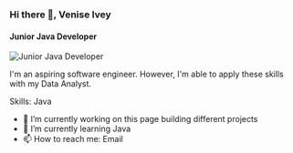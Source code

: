 ### Hi there 👋, Venise Ivey 
#### Junior Java Developer
![Junior Java Developer](https://arturssmirnovs.github.io/github-profile-readme-generator/images/banner.png)

I'm an aspiring software engineer. However, I'm able to apply these skills with my Data Analyst.

Skills: Java 

- 🔭 I’m currently working on this page building different projects 
- 🌱 I’m currently learning Java 
- 📫 How to reach me: Email  






